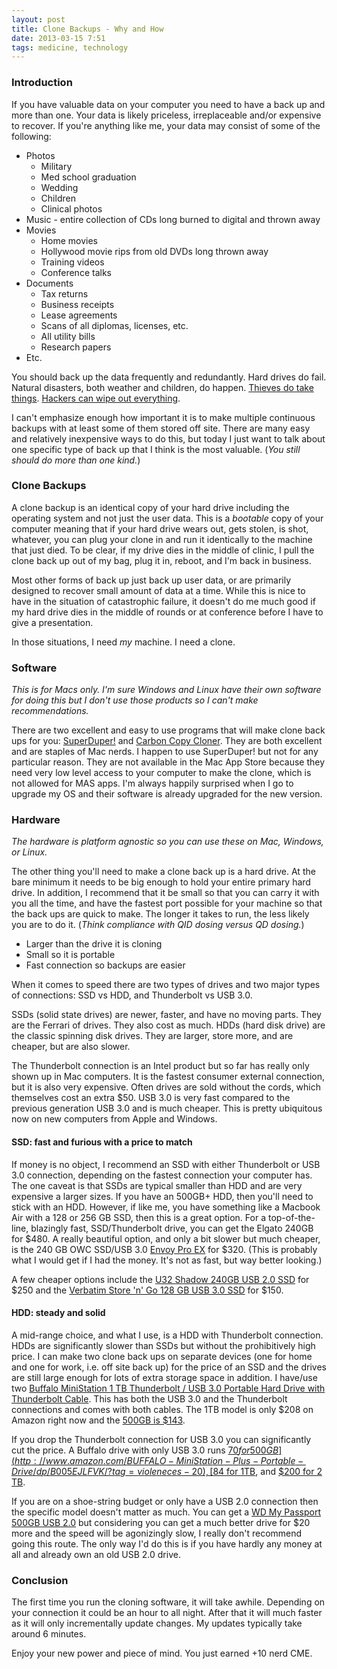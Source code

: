 ```yaml
---
layout: post
title: Clone Backups - Why and How
date: 2013-03-15 7:51  
tags: medicine, technology
---
```


### Introduction ###

If you have valuable data on your computer you need to have a back up and more than one. Your data is likely priceless, irreplaceable and/or expensive to recover. If you're anything like me, your data may consist of some of the following:

* Photos
    * Military
    * Med school graduation
    * Wedding
    * Children
    * Clinical photos
* Music - entire collection of CDs long burned to digital and thrown away
* Movies
	* Home movies
	* Hollywood movie rips from old DVDs long thrown away 
	* Training videos
	* Conference talks
* Documents
    * Tax returns
    * Business receipts
    * Lease agreements 
    * Scans of all diplomas, licenses, etc. 
    * All utility bills
    * Research papers
* Etc. 

You should back up the data frequently and redundantly. Hard drives do fail. Natural disasters, both weather and children, do happen. [Thieves do take things](http://m.nydailynews.com/1.247700#bmb=1). [Hackers can wipe out everything](http://www.wired.com/gadgetlab/2012/08/apple-amazon-mat-honan-hacking/all/).

I can't emphasize enough how important it is to make multiple continuous backups with at least some of them stored off site. There are many easy and relatively inexpensive ways to do this, but today I just want to talk about one specific type of back up that I think is the most valuable. (*You still should do more than one kind.*) 

### Clone Backups

A clone backup is an identical copy of your hard drive including the operating system and not just the user data. This is a *bootable* copy of your computer meaning that if your hard drive wears out, gets stolen, is shot, whatever, you can plug your clone in and run it identically to the machine that just died. To be clear, if my drive dies in the middle of clinic, I pull the clone back up out of my bag, plug it in, reboot, and I'm back in business.

Most other forms of back up just back up user data, or are primarily designed to recover small amount of data at a time. While this is nice to have in the situation of catastrophic failure, it doesn't do me much good if my hard drive dies in the middle of rounds or at conference before I have to give a presentation. 

In those situations, I need _my_ machine. I need a clone. 

### Software ###

*This is for Macs only. I'm sure Windows and Linux have their own software for doing this but I don't use those products so I can't make recommendations.*

There are two excellent and easy to use programs that will make clone back ups for you: [SuperDuper!](http://www.shirt-pocket.com/SuperDuper/SuperDuperDescription.html) and [Carbon Copy Cloner](http://www.bombich.com). They are both excellent and are staples of Mac nerds. I happen to use SuperDuper! but not for any particular reason. They are not available in the Mac App Store because they need very low level access to your computer to make the clone, which is not allowed for MAS apps. I'm always happily surprised when I go to upgrade my OS and their software is already upgraded for the new version. 

### Hardware ###

*The hardware is platform agnostic so you can use these on Mac, Windows, or Linux.*

The other thing you'll need to make a clone back up is a hard drive. At the bare minimum it needs to be big enough to hold your entire primary hard drive. In addition, I recommend that it be small so that you can carry it with you all the time, and have the fastest port possible for your machine so that the back ups are quick to make. The longer it takes to run, the less likely you are to do it. (*Think compliance with QID dosing versus QD dosing.*)

* Larger than the drive it is cloning
* Small so it is portable
* Fast connection so backups are easier

When it comes to speed there are two types of drives and two major types of connections: SSD vs HDD, and Thunderbolt vs USB 3.0.

SSDs (solid state drives) are newer, faster, and have no moving parts. They are the Ferrari of drives. They also cost as much. HDDs (hard disk drive) are the classic spinning disk drives. They are larger, store more, and are cheaper, but are also slower. 

The Thunderbolt connection is an Intel product but so far has really only shown up in Mac computers. It is the fastest consumer external connection, but it is also very expensive. Often drives are sold without the cords, which themselves cost an extra $50. USB 3.0 is very fast compared to the previous generation USB 3.0 and is much cheaper. This is pretty ubiquitous now on new computers from Apple and Windows. 

#### SSD: fast and furious with a price to match ####

If money is no object, I recommend an SSD with either Thunderbolt or USB 3.0 connection, depending on the fastest connection your computer has. The one caveat is that SSDs are typical smaller than HDD and are very expensive a larger sizes. If you have an 500GB+ HDD, then you'll need to stick with an HDD. However, if like me, you have something like a Macbook Air with a 128 or 256 GB SSD, then this is a great option. For a top-of-the-line, blazingly fast, SSD/Thunderbolt drive, you can get the Elgato 240GB for $480. A really beautiful option, and only a bit slower but much cheaper, is the 240 GB OWC SSD/USB 3.0 [Envoy Pro EX](http://eshop.macsales.com/item/Other%20World%20Computing/ENVPROU3S240/) for $320. (This is probably what I would get if I had the money. It's not as fast, but way better looking.)

A few cheaper options include the [U32 Shadow 240GB USB 2.0 SSD](http://www.amazon.com/Shadow-trade-240GB-External-Portable/dp/B004G7KK30/?tag=violeneces-20) for $250 and the [Verbatim Store 'n' Go 128 GB USB 3.0 SSD](http://www.amazon.com/Verbatim-Store-External-Solid-47622/dp/B008OE0S56/?tag=violeneces-20) for $150.

#### HDD: steady and solid ####

A mid-range choice, and what I use, is a HDD with Thunderbolt connection. HDDs are significantly slower than SSDs but without the prohibitively high price. I can make two clone back ups on separate devices (one for home and one for work, i.e. off site back up) for the price of an SSD and the drives are still large enough for lots of extra storage space in addition. I have/use two [Buffalo MiniStation 1 TB Thunderbolt / USB 3.0 Portable Hard Drive with Thunderbolt Cable](http://www.amazon.com/BUFFALO-MiniStation-Thunderbolt-Portable-Drive/dp/B008D4X9UI/?tag=violeneces-20). This has both the USB 3.0 and the Thunderbolt connections and comes with both cables. The 1TB model is only $208 on Amazon right now and the [500GB is $143](http://www.amazon.com/BUFFALO-MiniStation-Thunderbolt-Portable-Drive/dp/B008D4X9UI/?tag=violeneces-20).

If you drop the Thunderbolt connection for USB 3.0 you can significantly cut the price. A Buffalo drive with only USB 3.0 runs [$70 for 500GB](http://www.amazon.com/BUFFALO-MiniStation-Plus-Portable-Drive/dp/B005EJLFVK/?tag=violeneces-20), [$84 for 1TB](http://www.amazon.com/BUFFALO-MiniStation-Plus-Portable-Drive/dp/B005EJLFVK/?tag=violeneces-20), and [$200 for 2 TB](http://www.amazon.com/BUFFALO-MiniStation-Plus-Portable-Drive/dp/B005EJLFVK/?tag=violeneces-20).

If you are on a shoe-string budget or only have a USB 2.0 connection then the specific model doesn't matter as much. You can get a [WD My Passport 500GB USB 2.0](http://www.amazon.com/Passport-External-Hard-Drive-WDBL1D5000ABK-NESN/dp/B005DKZW5A/?tag=violeneces-20) but considering you can get a much better drive for $20 more and the speed will be agonizingly slow, I really don't recommend going this route. The only way I'd do this is if you have hardly any money at all and already own an old USB 2.0 drive.

### Conclusion ###

The first time you run the cloning software, it will take awhile. Depending on your connection it could be an hour to all night. After that it will much faster as it will only incrementally update changes. My updates typically take around 6 minutes. 

Enjoy your new power and piece of mind. You just earned +10 nerd CME. 
